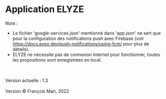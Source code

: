 # Application ELYZE
Note :
- Le fichier 'google-services.json' mentionné dans 'app.json' ne sert que pour la configuration des notifications push avec Firebase (voir https://docs.expo.dev/push-notifications/using-fcm/ pour plus de détails).
- ELYZE ne nécessite pas de connexion internet pour fonctionner, toutes les propositions sont enregistrées en local.
<br>
<br>
Version actuelle : 1.3
<br>
<br>
Version
© François Mari, 2022
